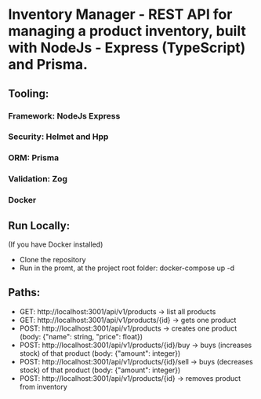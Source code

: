 # Inventory Manager - REST API for managing a product inventory, built with NodeJs - Express (TypeScript) and Prisma.

## Tooling:
### Framework: NodeJs Express
### Security: Helmet and Hpp
### ORM: Prisma
### Validation: Zog
### Docker

## Run Locally:
(If you have Docker installed)
- Clone the repository
- Run in the promt, at the project root folder: docker-compose up -d

## Paths:
- GET: http://localhost:3001/api/v1/products -> list all products
- GET: http://localhost:3001/api/v1/products/{id} -> gets one product
- POST: http://localhost:3001/api/v1/products -> creates one product (body: {"name": string, "price": float})
- POST: http://localhost:3001/api/v1/products/{id}/buy -> buys (increases stock) of that product (body: {"amount": integer})
- POST: http://localhost:3001/api/v1/products/{id}/sell -> buys (decreases stock) of that product (body: {"amount": integer})
- POST: http://localhost:3001/api/v1/products/{id} -> removes product from inventory 
